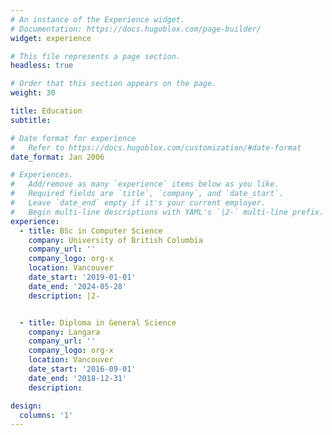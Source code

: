 ```yaml
---
# An instance of the Experience widget.
# Documentation: https://docs.hugoblox.com/page-builder/
widget: experience

# This file represents a page section.
headless: true

# Order that this section appears on the page.
weight: 30

title: Education
subtitle:

# Date format for experience
#   Refer to https://docs.hugoblox.com/customization/#date-format
date_format: Jan 2006

# Experiences.
#   Add/remove as many `experience` items below as you like.
#   Required fields are `title`, `company`, and `date_start`.
#   Leave `date_end` empty if it's your current employer.
#   Begin multi-line descriptions with YAML's `|2-` multi-line prefix.
experience:
  - title: BSc in Computer Science
    company: University of British Columbia
    company_url: ''
    company_logo: org-x
    location: Vancouver
    date_start: '2019-01-01'
    date_end: '2024-05-28'
    description: |2-


  - title: Diploma in General Science
    company: Langara 
    company_url: ''
    company_logo: org-x
    location: Vancouver
    date_start: '2016-09-01'
    date_end: '2018-12-31'
    description: 

design:
  columns: '1'
---
```

